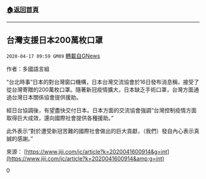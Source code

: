 ###  [:house:返回首頁](https://github.com/ourhimalayas/txt)
---

## 台灣支援日本200萬枚口罩
`2020-04-17 09:59 GM09` [轉載自GNews](https://gnews.org/zh-hant/175397/)

作者：多國語言組

“台北時事”日本的對台灣窗口機構，日本台灣交流協會於16日發布消息稱，接受了從台灣寄贈的200萬枚口罩。隨著新冠疫情擴大，日本缺乏手術口罩，台灣方面通過台灣日本關係協會提供援助。

經日台協調後，有望盡快交付日本。日本方面的交流協會強調“台灣控制疫情方面取得巨大成效，還向國際社會提供各種援助。”

此外表示“對於遭受新冠苦難的國際社會做出的巨大貢獻，（我們）發自內心表示真誠的感謝。”

來源： [https://www.jiji.com/jc/article?k=2020041600914&g=int](https://www.jiji.com/jc/article?k=2020041600914&amp;g=int)
 
0
